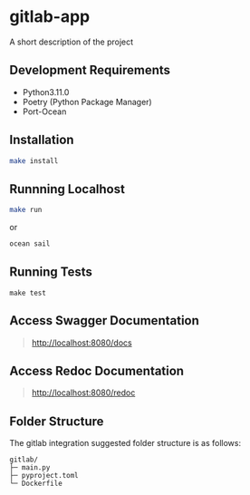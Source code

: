 # gitlab-app

A short description of the project

## Development Requirements

- Python3.11.0
- Poetry (Python Package Manager)
- Port-Ocean

## Installation

```sh
make install
```

## Runnning Localhost
```sh
make run
```
or
```sh
ocean sail
```

## Running Tests

`make test`

## Access Swagger Documentation

> <http://localhost:8080/docs>

## Access Redoc Documentation

> <http://localhost:8080/redoc>


## Folder Structure
The gitlab integration suggested folder structure is as follows:

```
gitlab/
├─ main.py
├─ pyproject.toml
└─ Dockerfile
```
